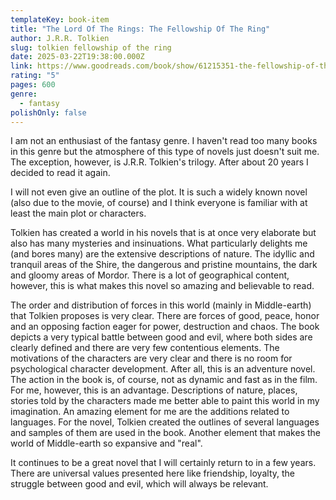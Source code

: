 ```yaml
---
templateKey: book-item
title: "The Lord Of The Rings: The Fellowship Of The Ring"
author: J.R.R. Tolkien
slug: tolkien fellowship of the ring
date: 2025-03-22T19:38:00.000Z
link: https://www.goodreads.com/book/show/61215351-the-fellowship-of-the-ring
rating: "5"
pages: 600
genre:
  - fantasy
polishOnly: false
---
```

I am not an enthusiast of the fantasy genre. I haven't read too many books in this genre but the atmosphere of this type of novels just doesn't suit me. The exception, however, is J.R.R. Tolkien's trilogy. After about 20 years I decided to read it again.

I will not even give an outline of the plot. It is such a widely known novel (also due to the movie, of course) and I think everyone is familiar with at least the main plot or characters. 

Tolkien has created a world in his novels that is at once very elaborate but also has many mysteries and insinuations. What particularly delights me (and bores many) are the extensive descriptions of nature. The idyllic and tranquil areas of the Shire, the dangerous and pristine mountains, the dark and gloomy areas of Mordor. There is a lot of geographical content, however, this is what makes this novel so amazing and believable to read.

The order and distribution of forces in this world (mainly in Middle-earth) that Tolkien proposes is very clear. There are forces of good, peace, honor and an opposing faction eager for power, destruction and chaos. The book depicts a very typical battle between good and evil, where both sides are clearly defined and there are very few contentious elements. The motivations of the characters are very clear and there is no room for psychological character development. After all, this is an adventure novel. The action in the book is, of course, not as dynamic and fast as in the film. For me, however, this is an advantage. Descriptions of nature, places, stories told by the characters made me better able to paint this world in my imagination. An amazing element for me are the additions related to languages. For the novel, Tolkien created the outlines of several languages and samples of them are used in the book. Another element that makes the world of Middle-earth so expansive and "real".


It continues to be a great novel that I will certainly return to in a few years. There are universal values presented here like friendship, loyalty, the struggle between good and evil, which will always be relevant. 
